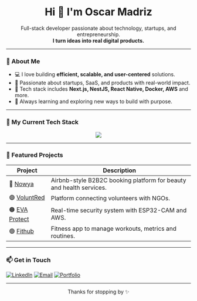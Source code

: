 <h1 align="center">Hi 👋 I'm Oscar Madriz</h1>

<p align="center">
  Full-stack developer passionate about technology, startups, and entrepreneurship.<br />
  <strong>I turn ideas into real digital products.</strong>
</p>

---

### 🚀 About Me

- 💻 I love building **efficient, scalable, and user-centered** solutions.
- 🧠 Passionate about startups, SaaS, and products with real-world impact.
- 🔧 Tech stack includes **Next.js, NestJS, React Native, Docker, AWS** and more.
- 🌱 Always learning and exploring new ways to build with purpose.

---

### 🧰 My Current Tech Stack

<p align="center">
  <img src="https://skillicons.dev/icons?i=nextjs,nestjs,react,flutter,tailwind,typescript,postgresql,aws,docker,git,linux&perline=6" />
</p>

---

### 📌 Featured Projects

| Project     | Description |
|-------------|-------------|
| 🔵 [Nowya](https://www.nowya.mx) | Airbnb-style B2B2C booking platform for beauty and health services. |
| 🟣 [VoluntRed](https://www.voluntred.com) | Platform connecting volunteers with NGOs. |
| 🟠 [EVA Protect](https://www.evaprotect.com) | Real-time security system with ESP32-CAM and AWS. |
| 🟢 [Fithub](https://github.com/OscarDME/Mobile-and-Web-project) | Fitness app to manage workouts, metrics and routines. |

---

### 📫 Get in Touch

[![LinkedIn](https://img.shields.io/badge/-LinkedIn-blue?logo=linkedin&logoColor=white)](https://www.linkedin.com/in/oscar-daniel-madriz-estrada-2aa94720b/)
[![Email](https://img.shields.io/badge/-Email-red?logo=gmail&logoColor=white)](mailto:oscarmadriz25@gmail.com)
[![Portfolio](https://img.shields.io/badge/-Portfolio-000?logo=vercel&logoColor=white)](https://portafolio-oscar-madriz.vercel.app/)

---

<p align="center">
  Thanks for stopping by ✨
</p>
